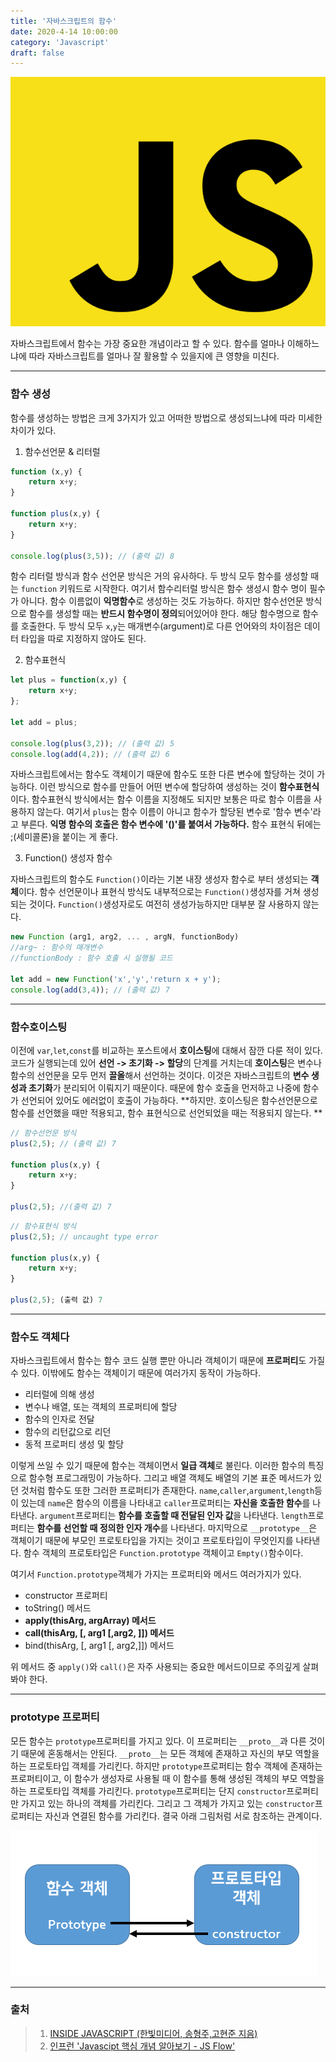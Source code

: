 ```yaml
---
title: '자바스크립트의 함수'
date: 2020-4-14 10:00:00
category: 'Javascript'
draft: false
---
```


![image-20200409103446799](./images/image-20200409103446799.png)



자바스크립트에서 함수는 가장 중요한 개념이라고 할 수 있다. 함수를 얼마나 이해하느냐에 따라 자바스크립트를 얼마나 잘 활용할 수 있을지에 큰 영향을 미친다. 



---



### 함수 생성

함수를 생성하는 방법은 크게 3가지가 있고 어떠한 방법으로 생성되느냐에 따라 미세한 차이가 있다. 



1.  함수선언문 & 리터럴

```javascript
function (x,y) {
	return x+y;
}

function plus(x,y) {
    return x+y;
}

console.log(plus(3,5)); // (출력 값) 8
```

함수 리터럴 방식과 함수 선언문 방식은 거의 유사하다. 두 방식 모두 함수를 생성할 때는 `function` 키워드로 시작한다. 여기서 함수리터럴 방식은 함수 생성시 함수 명이 필수가 아니다. 함수 이름없이 **익명함수**로 생성하는 것도 가능하다. 하지만 함수선언문 방식으로 함수를 생성할 때는 **반드시 함수명이 정의**되어있어야 한다. 해당 함수명으로 함수를 호출한다. 두 방식 모두 `x`,`y`는 매개변수(argument)로 다른 언어와의 차이점은 데이터 타입을 따로 지정하지 않아도 된다. 



2. 함수표현식

```javascript
let plus = function(x,y) {
    return x+y;
};

let add = plus;

console.log(plus(3,2)); // (출력 값) 5
console.log(add(4,2)); // (출력 값) 6
```

자바스크립트에서는 함수도 객체이기 때문에 함수도 또한 다른 변수에 할당하는 것이 가능하다. 이런 방식으로 함수를 만들어 어떤 변수에 할당하여 생성하는 것이 **함수표현식**이다.  함수표현식 방식에서는 함수 이름을 지정해도 되지만 보통은 따로 함수 이름을 사용하지 않는다. 여기서 `plus`는 함수 이름이 아니고 함수가 할당된 변수로 '함수 변수'라고 부른다. **익명 함수의 호출은 함수 변수에 '()'를 붙여서 가능하다.** 함수 표현식 뒤에는 ;(세미콜론)을 붙이는 게 좋다.



3. Function() 생성자 함수

자바스크립트의 함수도 `Function()`이라는 기본 내장 생성자 함수로 부터 생성되는 **객체**이다. 함수 선언문이나 표현식 방식도 내부적으로는 `Function()`생성자를 거쳐 생성되는 것이다. `Function()`생성자로도 여전히 생성가능하지만 대부분 잘 사용하지 않는다.

```javascript
new Function (arg1, arg2, ... , argN, functionBody)
//arg~ : 함수의 매개변수
//functionBody : 함수 호출 시 실행될 코드

let add = new Function('x','y','return x + y');
console.log(add(3,4)); // (출력 값) 7
```



---



### 함수호이스팅

이전에 `var`,`let`,`const`를 비교하는 포스트에서 **호이스팅**에 대해서 잠깐 다룬 적이 있다. 코드가 실행되는데 있어 **선언 -> 초기화 -> 할당**의 단계를 거치는데 **호이스팅**은 변수나 함수의 선언문을 모두 먼저 **끌올**해서 선언하는 것이다. 이것은 자바스크립트의 **변수 생성과 초기화**가 분리되어 이뤄지기 때문이다. 때문에 함수 호출을 먼저하고 나중에 함수가 선언되어 있어도 에러없이 호출이 가능하다. **하지만. 호이스팅은 함수선언문으로 함수를 선언했을 때만 적용되고, 함수 표현식으로 선언되었을 때는 적용되지 않는다. **

```javascript
// 함수선언문 방식
plus(2,5); // (출력 값) 7 

function plus(x,y) {
	return x+y;
}

plus(2,5); //(출력 값) 7
```

```javascript
// 함수표현식 방식
plus(2,5); // uncaught type error

function plus(x,y) {
	return x+y;
}

plus(2,5); (출력 값) 7
```



---



### 함수도 객체다

자바스크립트에서 함수는 함수 코드 실행 뿐만 아니라 객체이기 때문에 **프로퍼티**도 가질 수 있다. 이밖에도 함수는 객체이기 때문에 여러가지 동작이 가능하다.

* 리터럴에 의해 생성
* 변수나 배열, 또는 객체의 프로퍼티에 할당
* 함수의 인자로 전달
* 함수의 리턴값으로 리던
* 동적 프로퍼티 생성 및 할당

이렇게 쓰일 수 있기 때문에 함수는 객체이면서 **일급 객체**로 불린다. 이러한 함수의 특징으로 함수형 프로그래밍이 가능하다. 그리고 배열 객체도 배열의 기본 표준 메서드가 있던 것처럼 함수도 또한 그러한 프로퍼티가 존재한다. `name`,`caller`,`argument`,`length`등이 있는데 `name`은 함수의 이름을 나타내고 `caller`프로퍼티는 **자신을 호출한 함수**를 나타낸다. `argument`프로퍼티는 **함수를 호출할 때 전달된 인자 값**을 나타낸다. `length`프로퍼티는 **함수를 선언할 때 정의한 인자 개수**를 나타낸다. 마지막으로 `__prototype__`은 객체이기 때문에 부모인 프로토타입을 가지는 것이고 프로토타입이 무엇인지를 나타낸다. 함수 객체의 프로토타입은  `Function.prototype` 객체이고 `Empty()`함수이다. 



여기서 `Function.prototype`객체가 가지는 프로퍼티와 메서드 여러가지가 있다.

* constructor 프로퍼티
* toString() 메서드
* **apply(thisArg, argArray) 메서드**
* **call(thisArg, [, arg1 [,arg2, ]]) 메서드**
* bind(thisArg, [, arg1 [, arg2,]]) 메서드

위 메서드 중 `apply()`와 `call()`은 자주 사용되는 중요한 메서드이므로 주의깊게 살펴봐야 한다.



---



### prototype 프로퍼티

모든 함수는 `prototype`프로퍼티를 가지고 있다. 이 프로퍼티는 `__proto__`과 다른 것이기 때문에 혼동해서는 안된다.  `__proto__`는 모든 객체에 존재하고 자신의 부모 역할을 하는 프로토타입 객체를 가리킨다. 하지만 `prototype`프로퍼티는 함수 객체에 존재하는 프로퍼티이고, 이 함수가 생성자로 사용될 때 이 함수를 통해 생성된 객체의 부모 역할을 하는 프로토타입 객체를 가리킨다. `prototype`프로퍼티는 단지 `constructor`프로퍼티만 가지고 있는 하나의 객체를 가리킨다. 그리고 그 객체가 가지고 있는 `constructor`프로퍼티는 자신과 연결된 함수를 가리킨다. 결국 아래 그림처럼 서로 참조하는 관계이다.

![image-20200414170106622](./images/image-20200414170106622.png)





---



### 출처

> 1. [INSIDE JAVASCRIPT (한빛미디어, 송형주,고현준 지음)](https://book.naver.com/bookdb/book_detail.nhn?bid=7400243)
> 2. [인프런 'Javascipt 핵심 개념 알아보기 - JS Flow'](https://www.inflearn.com/course/핵심개념-javascript-flow/)





